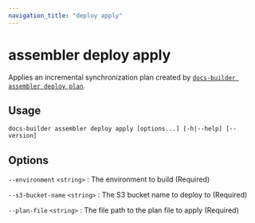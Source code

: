 ```yaml
---
navigation_title: "deploy apply"
---
```


# assembler deploy apply

Applies an incremental synchronization plan created by [`docs-builder assembler deploy plan`](./assembler-deploy-plan.md).

## Usage

```
docs-builder assembler deploy apply [options...] [-h|--help] [--version]
```

## Options

`--environment` `<string>`
:   The environment to build (Required)

`--s3-bucket-name` `<string>`
:   The S3 bucket name to deploy to (Required)

`--plan-file` `<string>`
:   The file path to the plan file to apply (Required)